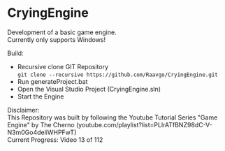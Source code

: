 # CryingEngine
Development of a basic game engine.<br>
Currently only supports Windows!

Build:<br>
* Recursive clone GIT Repository <br>
```git clone --recursive https://github.com/Raavgo/CryingEngine.git```
* Run generateProject.bat
* Open the Visual Studio Project (CryingEngine.sln)
* Start the Engine 

Disclaimer: <br>
This Repository was built by following the Youtube Tutorial Series "Game Engine" by The Cherno (youtube.com/playlist?list=PLlrATfBNZ98dC-V-N3m0Go4deliWHPFwT)<br>
Current Progress: Video 13 of 112
